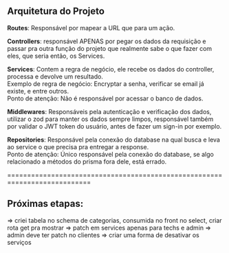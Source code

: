## Arquitetura do Projeto

**Routes**: Responsável por mapear a URL que para um ação.<br/>

**Controllers**: responsável APENAS por pegar os dados da requisição e passar pra outra função do projeto que realmente sabe o que fazer com eles, que seria então, os Services. <br/>

**Services**: Contem a regra de negócio, ele recebe os dados do controller, processa e devolve um resultado. <br/>
Exemplo de regra de negócio: Encryptar a senha, verificar se email já existe, e entre outros. <br/>
Ponto de atenção: Não é responsável por acessar o banco de dados. <br/>

**Middlewares**: Responsáveis pela autenticação e verificação dos dados, utilizar o zod para manter os dados sempre limpos, responsável também por validar o JWT token do usuário, antes de fazer um sign-in por exemplo.<br/>

**Repositories**: Responsável pela conexão do database na qual busca e leva ao service o que precisa pra entregar a response.<br/>
Ponto de atenção: Único responsável pela conexão do database, se algo relacionado a métodos do prisma fora dele, está errado.

===========================================================================

## Próximas etapas:

=> criei tabela no schema de categorias, consumida no front no select, criar rota get pra mostrar
=> patch em services apenas para techs e admin
=> admin deve ter patch no clientes
=> criar uma forma de desativar os serviços
